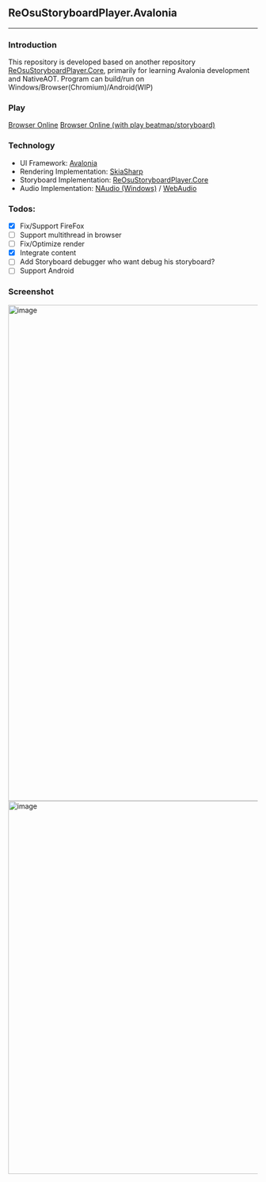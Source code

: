 ## ReOsuStoryboardPlayer.Avalonia
---------------
### Introduction
This repository is developed based on another repository [ReOsuStoryboardPlayer.Core](https://github.com/MikiraSora/ReOsuStoryboardPlayer/tree/master/ReOsuStoryboardPlayer.Core), primarily for learning Avalonia development and NativeAOT.
Program can build/run on Windows/Browser(Chromium)/Android(WIP)

### Play
[Browser Online](https://mikirasora.github.io/ReOsuStoryboardPlayer.Avalonia/)
[Browser Online (with play beatmap/storyboard)](https://mikirasora.github.io/ReOsuStoryboardPlayer.Avalonia?loadBeatmapSetId=548679)

### Technology

* UI Framework: [Avalonia](https://github.com/AvaloniaUI/Avalonia)
* Rendering Implementation: [SkiaSharp](https://github.com/mono/SkiaSharp)
* Storyboard Implementation: [ReOsuStoryboardPlayer.Core](https://github.com/MikiraSora/ReOsuStoryboardPlayer/tree/master/ReOsuStoryboardPlayer.Core)
* Audio Implementation: [NAudio (Windows)](https://github.com/naudio/NAudio) / [WebAudio](https://developer.mozilla.org/zh-CN/docs/Web/API/Web_Audio_API)

### Todos:

- [x] Fix/Support FireFox
- [ ] Support multithread in browser
- [ ] Fix/Optimize render
- [x] Integrate content
- [ ] Add Storyboard debugger who want debug his storyboard?
- [ ] Support Android

### Screenshot
<img width="1915" height="1001" alt="image" src="https://github.com/user-attachments/assets/59d5471d-2586-4f1f-8441-49cab3e95ec1" />
<img width="1440" height="753" alt="image" src="https://github.com/user-attachments/assets/a75e5bec-b413-4ad6-87f8-f2489a438c58" />

